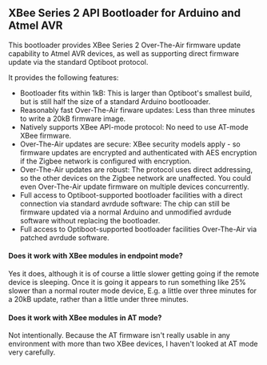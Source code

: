## XBee Series 2 API Bootloader for Arduino and Atmel AVR ##

This bootloader provides XBee Series 2 Over-The-Air firmware update capability to Atmel AVR devices, as well as supporting direct firmware update via the standard Optiboot protocol.

It provides the following features:

  * Bootloader fits within 1kB: This is larger than Optiboot's smallest build, but is still half the size of a standard Arduino bootlooader.
  * Reasonably fast Over-The-Air firware updates: Less than three minutes to write a 20kB firmware image.
  * Natively supports XBee API-mode protocol: No need to use AT-mode XBee firmware.
  * Over-The-Air updates are secure: XBee security models apply - so firmware updates are encrypted and authenticated with AES encryption if the Zigbee network is configured with encryption.
  * Over-The-Air updates are robust: The protocol uses direct addressing, so the other devices on the Zigbee network are unaffected.  You could even Over-The-Air update firmware on multiple devices concurrently.
  * Full access to Optiboot-supported bootloader facilities with a direct connection via standard avrdude software: The chip can still be firmware updated via a normal Arduino and unmodified avrdude software without replacing the bootloader.
  * Full access to Optiboot-supported bootloader facilities Over-The-Air via patched avrdude software.


#### Does it work with XBee modules in endpoint mode? ####

Yes it does, although it is of course a little slower getting going if the
remote device is sleeping.  Once it is going it appears to run something like
25% slower than a normal router mode device, E.g. a little over three minutes
for a 20kB update, rather than a little under three minutes.

#### Does it work with XBee modules in AT mode? ####

Not intentionally.  Because the AT firmware isn't really usable in any
environment with more than two XBee devices, I haven't looked at AT mode very
carefully.
